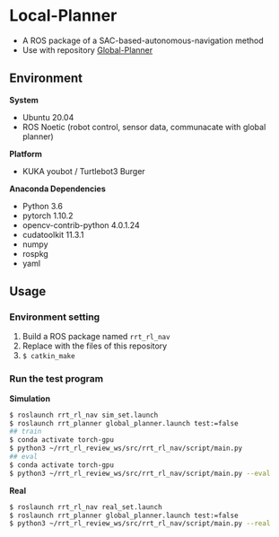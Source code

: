 # Local-Planner

+ A ROS package of a SAC-based-autonomous-navigation method
+ Use with repository [Global-Planner](https://github.com/yiyunevin/Global-Planner.git)

## Environment

**System**
+ Ubuntu 20.04 
+ ROS Noetic (robot control, sensor data, communacate with global planner)

**Platform** 
+ KUKA youbot / Turtlebot3 Burger

**Anaconda Dependencies**
+ Python 3.6
+ pytorch 1.10.2
+ opencv-contrib-python 4.0.1.24
+ cudatoolkit 11.3.1
+ numpy
+ rospkg
+ yaml

## Usage

### Environment setting

1. Build a ROS package named `rrt_rl_nav`
2. Replace with the files of this repository
3. `$ catkin_make`

### Run the test program

**Simulation**

```bash
$ roslaunch rrt_rl_nav sim_set.launch
$ roslaunch rrt_planner global_planner.launch test:=false
## train
$ conda activate torch-gpu
$ python3 ~/rrt_rl_review_ws/src/rrt_rl_nav/script/main.py
## eval
$ conda activate torch-gpu
$ python3 ~/rrt_rl_review_ws/src/rrt_rl_nav/script/main.py --eval
```

**Real**

```bash
$ roslaunch rrt_rl_nav real_set.launch
$ roslaunch rrt_planner global_planner.launch test:=false
$ python3 ~/rrt_rl_review_ws/src/rrt_rl_nav/script/main.py --real
```
